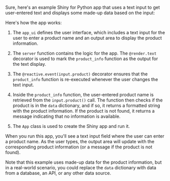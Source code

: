 Sure, here's an example Shiny for Python app that uses a text input to get user-entered text and displays some made-up data based on the input:



Here's how the app works:

1. The `app_ui` defines the user interface, which includes a text input for the user to enter a product name and an output area to display the product information.

2. The `server` function contains the logic for the app. The `@render.text` decorator is used to mark the `product_info` function as the output for the text display.

3. The `@reactive.event(input.product)` decorator ensures that the `product_info` function is re-executed whenever the user changes the text input.

4. Inside the `product_info` function, the user-entered product name is retrieved from the `input.product()` call. The function then checks if the product is in the `data` dictionary, and if so, it returns a formatted string with the product information. If the product is not found, it returns a message indicating that no information is available.

5. The `App` class is used to create the Shiny app and run it.

When you run this app, you'll see a text input field where the user can enter a product name. As the user types, the output area will update with the corresponding product information (or a message if the product is not found).

Note that this example uses made-up data for the product information, but in a real-world scenario, you could replace the `data` dictionary with data from a database, an API, or any other data source.